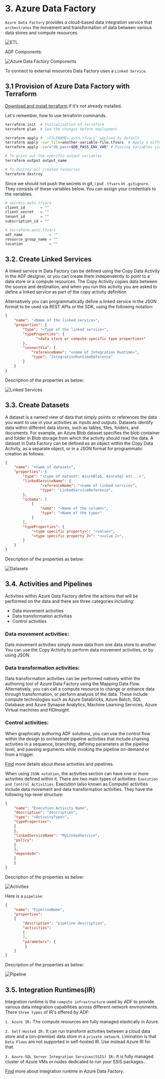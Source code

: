 # 3. Azure Data Factory

`Azure Data Factory` provides a cloud-based data integration service that `orchestrates` the movement and transformation of data between various data stores and compute resources.

![ETL](pictures/1.png)

ADF Components:

![Azure Data Factory Components](pictures/2.png)

To connect to external resources Data Factory uses a `Linked Service`.

## 3.1 Provision of Azure Data Factory with Terraform

[Download and install terraform](https://developer.hashicorp.com/terraform/install?product_intent=terraform) if it's not already installed.

Let's remember, how to use terraform commands.

```sh
terraform init  # Initialization of terraform
terraform plan  # See the changes before deployment

terraform apply # `<FILENAME>.auto.tfvars` applied by default
terraform apply -var-file=another-variable-file.tfvars  # Apply a different variable file
terraform apply -var="db_pass=$DB_PASS_ENV_VAR" # Passing Variables via CLI(don't forget the export the variable beforehand)

# To print out the specific output variables
terraform output output_name 

# To destroy all created resources
terraform destroy
```

Since we should not push the secrets in git, i put `.tfvars` in `.gitignore`. They consists of these variables below. You can assign your credentials to the variables.

```tfvars
# secrets.auto.tfvars
client_id       = ""
client_secret   = ""
tenant_id       = ""
subscription_id = ""
```

```tfvars
# terraform.auto.tfvars
adf_name            = ""
resource_group_name = ""
location            = ""
```

## 3.2. Create Linked Services


A linked service in Data Factory can be defined using the Copy Data Activity in the ADF designer, or you can create them independently to point to a data store or a compute resources. The Copy Activity copies data between the source and destination, and when you run this activity you are asked to define a linked service as part of the copy activity definition

Alternatively you can programmatically define a linked service in the JSON format to be used via REST APIs or the SDK, using the following notation:

```json
{
    "name": "<Name of the linked service>",
    "properties": {
        "type": "<Type of the linked service>",
        "typeProperties": {
              "<data store or compute-specific type properties>"
        },
        "connectVia": {
            "referenceName": "<name of Integration Runtime>",
            "type": "IntegrationRuntimeReference"
        }
    }
}
```

Description of the properties as below:

![Linked Services](pictures/3.png)


## 3.3. Create Datasets

A dataset is a named view of data that simply points or references the data you want to use in your activities as inputs and outputs. Datasets identify data within different data stores, such as tables, files, folders, and documents. For example, an Azure Blob dataset specifies the blob container and folder in Blob storage from which the activity should read the data.
A dataset in Data Factory can be defined as an object within the Copy Data Activity, as a separate object, or in a JSON format for programmatic creation as follows:

```json
{
    "name": "<name of dataset>",
    "properties": {
        "type": "<type of dataset: AzureBlob, AzureSql etc...>",
        "linkedServiceName": {
                "referenceName": "<name of linked service>",
                "type": "LinkedServiceReference",
        },
        "schema": [
            {
                "name": "<Name of the column>",
                "type": "<Name of the type>"
            }
        ],
        "typeProperties": {
            "<type specific property>": "<value>",
            "<type specific property 2>": "<value 2>",
        }
    }
}
```

Description of the properties as below:

![Datasets](pictures/4.png)

## 3.4. Activities and Pipelines

Activities within Azure Data Factory define the actions that will be performed on the data and there are three categories including:

- Data movement activities
- Data transformation activities
- Control activities

### Data movement activities:
Data movement activities simply move data from one data store to another. You can use the Copy Activity to perform data movement activities, or by using JSON.

### Data transformation activities:
Data transformation activities can be performed natively within the authoring tool of Azure Data Factory using the Mapping Data Flow. Alternatively, you can call a compute resource to change or enhance data through transformation, or perform analysis of the data. These include compute technologies such as Azure Databricks, Azure Batch, SQL Database and Azure Synapse Analytics, Machine Learning Services, Azure Virtual machines and HDInsight.

### Control activities:
When graphically authoring ADF solutions, you can use the control flow within the design to orchestrate pipeline activities that include chaining activities in a sequence, branching, defining parameters at the pipeline level, and passing arguments while invoking the pipeline on-demand or from a trigger.

[Find](https://learn.microsoft.com/en-us/azure/data-factory/concepts-pipelines-activities?tabs=data-factory#data-movement-activities&wt.mc_id=datainteg_egcreatedatafacmvmnt_webpage_extlp) more details about these activities and pipelines.

When using `JSON notation`, the activities section can have one or more activities defined within it. There are two main types of activities: `Execution and Control Activities`. Execution (also known as Compute) activities include data movement and data transformation activities. They have the following top-level structure:

```json
{
    "name": "Execution Activity Name",
    "description": "description",
    "type": "<ActivityType>",
    "typeProperties":
    {
    },
    "linkedServiceName": "MyLinkedService",
    "policy":
    {
    },
    "dependsOn":
    {
    }
}
```

Description of the properties as below:

![Activities](pictures/5.png)

Here is a `pipeline`:

```json
{
    "name": "PipelineName",
    "properties":
    {
        "description": "pipeline description",
        "activities":
        [
        ],
        "parameters": {
         }
    }
}
```
Description of the properties as below:

![Pipeline](pictures/6.png)

## 3.5. Integration Runtimes(IR)

Integration runtime is the `compute infrastructure` used by ADF to provide various data integration capabilities across different network environments. There `three types` of IR's offered by ADF:

`1. Azure IR:` The compute resources are fully managed elastically in Azure.

`2. Self-Hosted IR:` It can run transform activities between a cloud data store and a (on-premise) data store in a `private network`. Limination is that `Data Flows` are not supported in self-hosted IR. Use instead Azure IR for that.

`3. Azure-SQL Server Integration Services(SSIS) IR:` It is fully managed cluster of Azure VMs or nodes dedicated to run your SSIS packages.

[Find](https://learn.microsoft.com/en-us/azure/data-factory/concepts-integration-runtime) more about Integration runtime in Azure Data Factory.
